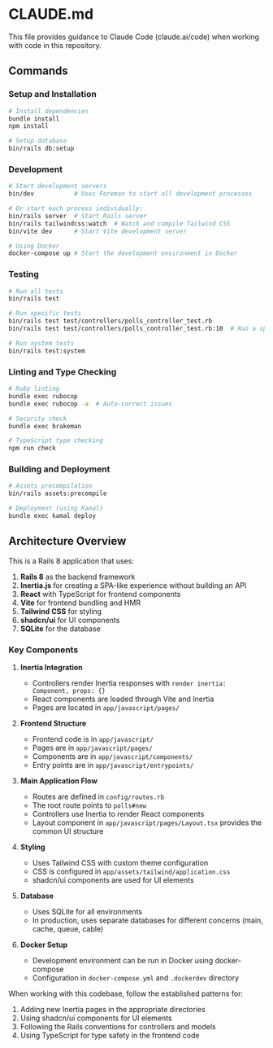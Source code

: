 # CLAUDE.md

This file provides guidance to Claude Code (claude.ai/code) when working with code in this repository.

## Commands

### Setup and Installation

```bash
# Install dependencies
bundle install
npm install

# Setup database
bin/rails db:setup
```

### Development

```bash
# Start development servers
bin/dev           # Uses Foreman to start all development processes

# Or start each process individually:
bin/rails server  # Start Rails server
bin/rails tailwindcss:watch  # Watch and compile Tailwind CSS
bin/vite dev      # Start Vite development server

# Using Docker
docker-compose up # Start the development environment in Docker
```

### Testing

```bash
# Run all tests
bin/rails test

# Run specific tests
bin/rails test test/controllers/polls_controller_test.rb
bin/rails test test/controllers/polls_controller_test.rb:10  # Run a specific test line

# Run system tests
bin/rails test:system
```

### Linting and Type Checking

```bash
# Ruby linting
bundle exec rubocop
bundle exec rubocop -a  # Auto-correct issues

# Security check
bundle exec brakeman

# TypeScript type checking
npm run check
```

### Building and Deployment

```bash
# Assets precompilation
bin/rails assets:precompile

# Deployment (using Kamal)
bundle exec kamal deploy
```

## Architecture Overview

This is a Rails 8 application that uses:

1. **Rails 8** as the backend framework
2. **Inertia.js** for creating a SPA-like experience without building an API
3. **React** with TypeScript for frontend components
4. **Vite** for frontend bundling and HMR
5. **Tailwind CSS** for styling
6. **shadcn/ui** for UI components
7. **SQLite** for the database

### Key Components

1. **Inertia Integration**
   - Controllers render Inertia responses with `render inertia: Component, props: {}`
   - React components are loaded through Vite and Inertia
   - Pages are located in `app/javascript/pages/`

2. **Frontend Structure**
   - Frontend code is in `app/javascript/`
   - Pages are in `app/javascript/pages/`
   - Components are in `app/javascript/components/`
   - Entry points are in `app/javascript/entrypoints/`

3. **Main Application Flow**
   - Routes are defined in `config/routes.rb`
   - The root route points to `polls#new`
   - Controllers use Inertia to render React components
   - Layout component in `app/javascript/pages/Layout.tsx` provides the common UI structure

4. **Styling**
   - Uses Tailwind CSS with custom theme configuration
   - CSS is configured in `app/assets/tailwind/application.css`
   - shadcn/ui components are used for UI elements

5. **Database**
   - Uses SQLite for all environments
   - In production, uses separate databases for different concerns (main, cache, queue, cable)

6. **Docker Setup**
   - Development environment can be run in Docker using docker-compose
   - Configuration in `docker-compose.yml` and `.dockerdev` directory

When working with this codebase, follow the established patterns for:
1. Adding new Inertia pages in the appropriate directories
2. Using shadcn/ui components for UI elements
3. Following the Rails conventions for controllers and models
4. Using TypeScript for type safety in the frontend code